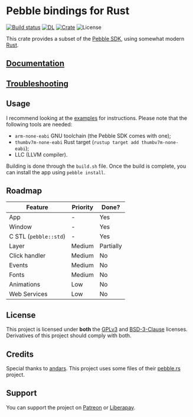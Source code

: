# Pebble bindings for Rust
[![Build status](https://api.travis-ci.org/RoccoDev/pebble-rust.svg?branch=master)](https://travis-ci.org/RoccoDev/pebble-rust)
[![DL](https://img.shields.io/crates/d/pebble-rust.svg?color=green&label=Downloads%20%40%20Crates.io)](https://crates.io/crates/pebble-rust)
[![Crate](https://img.shields.io/crates/v/pebble-rust.svg)](https://crates.io/crates/pebble-rust)
![License](https://img.shields.io/crates/l/pebble-rust.svg)

This crate provides a subset of the [Pebble SDK](https://developer.rebble.io), using somewhat modern [Rust](https://rust-lang.org).

## [Documentation](https://docs.rs/pebble-rust)
## [Troubleshooting](docs/TROUBLESHOOTING.md)

## Usage
I recommend looking at the [examples](examples) for instructions.
Please note that the following tools are needed:
* `arm-none-eabi` GNU toolchain (the Pebble SDK comes with one);
* `thumbv7m-none-eabi` Rust target (`rustup target add thumbv7m-none-eabi`);
* LLC (LLVM compiler).

Building is done through the `build.sh` file.
Once the build is complete, you can install the app using `pebble install`.

## Roadmap
| Feature | Priority | Done? |
| ------- | -------- | ----- |
| App | - | Yes
| Window | - | Yes
| C STL (`pebble::std`) | - | Yes
| Layer | Medium | Partially
| Click handler | Medium | No
| Events | Medium | No
| Fonts | Medium | No
| Animations | Low | No
| Web Services | Low | No

## License
This project is licensed under **both** the [GPLv3](LICENSE-GPLv3) and [BSD-3-Clause](LICENSE-BSD-3.0) licenses.
Derivatives of this project should comply with both.

## Credits
Special thanks to [andars](https://github.com/andars). This project uses some files of their [pebble.rs](https://github.com/andars/pebble.rs) project.

## Support
You can support the project on [Patreon](https://patreon.com/RoccoDev) or [Liberapay](https://liberapay.com/RoccoDev).